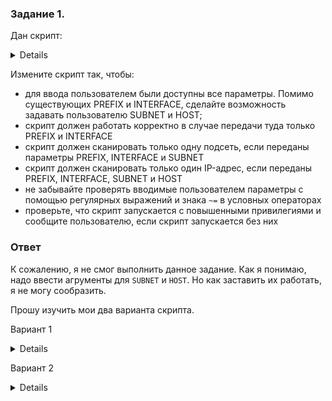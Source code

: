 ### Задание 1.


Дан скрипт:
<details>
  

```bash
#!/bin/bash
PREFIX="${1:-NOT_SET}"
INTERFACE="$2"

[[ "$PREFIX" = "NOT_SET" ]] && { echo "\$PREFIX must be passed as first positional argument"; exit 1; }
if [[ -z "$INTERFACE" ]]; then
    echo "\$INTERFACE must be passed as second positional argument"
    exit 1
fi

for SUBNET in {1..255}
do
	for HOST in {1..255}
	do
		echo "[*] IP : ${PREFIX}.${SUBNET}.${HOST}"
		arping -c 3 -i "$INTERFACE" "${PREFIX}.${SUBNET}.${HOST}" 2> /dev/null
	done
done
```
</details>

Измените скрипт так, чтобы:

- для ввода пользователем были доступны все параметры. Помимо существующих PREFIX и INTERFACE, сделайте возможность задавать пользователю SUBNET и HOST;
- скрипт должен работать корректно в случае передачи туда только PREFIX и INTERFACE
- скрипт должен сканировать только одну подсеть, если переданы параметры PREFIX, INTERFACE и SUBNET
- скрипт должен сканировать только один IP-адрес, если переданы PREFIX, INTERFACE, SUBNET и HOST
- не забывайте проверять вводимые пользователем параметры с помощью регулярных выражений и знака `~=` в условных операторах 
- проверьте, что скрипт запускается с повышенными привилегиями и сообщите пользователю, если скрипт запускается без них


### Ответ

К сожалению, я не смог выполнить данное задание. Как я понимаю, надо ввести агрументы для ```SUBNET``` и ```HOST```. Но как заставить их работать, я не могу сообразить.

Прошу изучить мои два варианта скрипта.

Вариант 1
<details>
 У меня выводит при отладке такую ошибку:    


![003](https://user-images.githubusercontent.com/121082757/215127478-d5477320-0f67-4215-be87-52860936b132.JPG)


	
Скрипт
	
```bash
#!/bin/bash
PREFIX="${1:-NOT_SET}"
INTERFACE="$2"
SUBNET="$3"
HOST="$4"

trap 'echo "Ping exit (Ctrl-C)"; exit 1' 2

[[ "$PREFIX" = "NOT_SET" ]] && { echo "\$PREFIX must be passed as first positional argument"; exit 1; }
if [[ -z "$INTERFACE" ]]; then
    echo "\$INTERFACE must be passed as second positional argument"
    exit 1
fi

if [[ -z "$SUBNET" ]]; then
   for SUBNET in {1..255}
   do
                echo "[*] IP : ${PREFIX}.${SUBNET}.${HOST}"
                arping -c 3 -i "$INTERFACE" "${PREFIX}.${SUBNET}.${HOST}" 2> /dev/null
   done
   if

if [[ -z "$HOST" ]]; then
   for HOST in {1..255}
   do
                echo "[*] IP : ${PREFIX}.${SUBNET}.${HOST}"
                arping -c 3 -i "$INTERFACE" "${PREFIX}.${SUBNET}.${HOST}" 2> /dev/null
   done
   if

```
</details>


Вариант 2   
<details>

Ошибка    
![image](https://user-images.githubusercontent.com/121082757/215121576-8b187eef-065f-475e-8de6-af26dfd29848.png)    

Скрипт
	
```bash
!/bin/bash
PREFIX="${1:-NOT_SET}"
INTERFACE="$2"
SUBNET="$3"
HOST="$4"

trap 'echo "Ping exit (Ctrl-C)"; exit 1' 2

[[ "$PREFIX" = "NOT_SET" ]] && { echo "\$PREFIX must be passed as first positional argument"; exit 1; }

if [[ -z "$INTERFACE" ]]; then
    echo "\$INTERFACE must be passed as second positional argument"
    exit 1
fi

        if [[ -n "$SUBNET" ]]; then
        sSUBNET="$SUBNET" ||  sSUBNET=`seq 0 255`
        fi

        if [[ -n "$HOST" ]]; then
        sHOST="$HOST" ||  sHOST=`seq 0 255`
        fi

        for SUBNET in {$sSUBNET}
        do
                for HOST in {$sHOST}
                do
                echo "[*] IP : ${PREFIX}.${SUBNET}.${HOST}"
                arping -c 3 -i "$INTERFACE" "${PREFIX}.${SUBNET}.${HOST}" 2> /dev/null
        done
done
```
</details>





